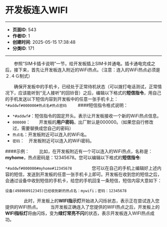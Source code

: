 # 开发板连入WIFI

---
- **页面ID**: 543
- **作者ID**: 1
- **创建时间**: 2025-05-15 17:38:48
- **分类ID**: 171
---

　　参照“SIM卡插卡说明”一节，给开发板插上SIM卡并通电。插卡通电完成之后，接下来，首先让开发板连入附近的WiFi热点。（注意：连入的WiFi热点必须是２.４Ｇ制式）
  
　　确保开发板中的手机卡，已经处于正常待机状态（可以拨打电话测试，正常情况下，应该能听到“无人接听”的回铃音）之后，编辑以下格式的**短信指令**，用自己的手机发送以下短信内容到开发板中的任意一张手机卡上：
　　
`*#addwf#000000#热点名#热点密码`
　　
####短信指令格式说明：
- `*#addwf#`：短信指令的固定开头。表示让开发板接收一个新的WiFi热点信息。
- `000000`：　　开发板的**用户密码**，出厂默认是000000。（如果您自行修改过，需要替换成您自己的密码）
- `热点名`：开发板附近可以连入的WiFi名。
- `密码`：　开发板附近可以连入的WiFi密码。

####示例：
　　比如，在开发板附近有一个可以连入的WiFi热点，名称是：**myhome**，热点密码是：12345678。您可以编辑以下格式的**短信指令**:
  
`*#addwf#000000#myhome#12345678`
　　
　　您可以在自己的手机上编辑好上述内容的短信，发送到开发板的任意一张手机卡上即可。开发板在收到您的短信之后，会通过设备中收到短信的手机卡，给您的手机回复一条短信，短信内容大意如下：
  
```
设备(498060912345)已经收到新的热点名：mywifi；密码：12345678
```
　　
　　此时，开发板上的**WIFI指示灯**开始进入闪烁状态，表示正在尝试连入您提供的WIFI热点。
　　当开发板正确连入了您提供的WIFI热点之后，开发板上的**WIFI指标灯**将由闪烁，变为**绿灯常亮不闪**的状态，表示开发板连入WIFI热点成功。


